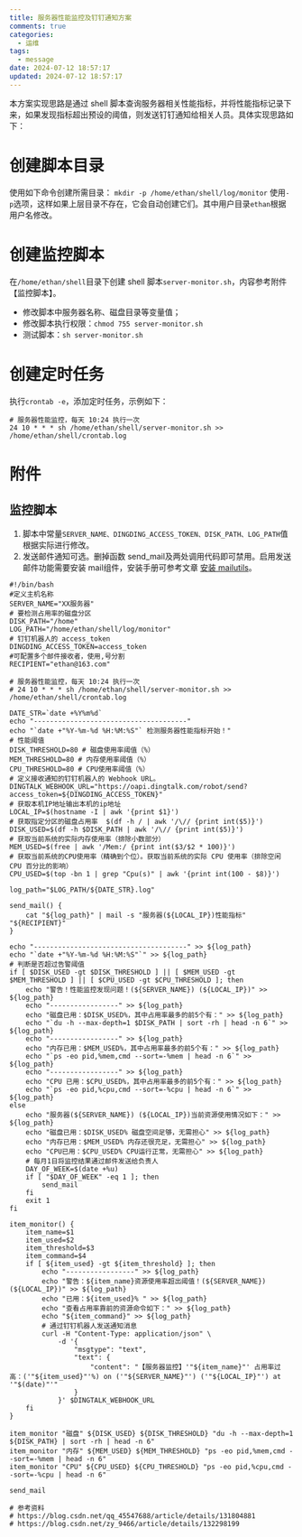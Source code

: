 ```yaml
---
title: 服务器性能监控及钉钉通知方案
comments: true
categories:
  - 运维
tags: 
  - message
date: 2024-07-12 18:57:17
updated: 2024-07-12 18:57:17
---
```


本方案实现思路是通过 shell 脚本查询服务器相关性能指标，并将性能指标记录下来，如果发现指标超出预设的阈值，则发送钉钉通知给相关人员。具体实现思路如下：

# 创建脚本目录
使用如下命令创建所需目录：
`mkdir -p /home/ethan/shell/log/monitor`
使用`-p`选项，这样如果上层目录不存在，它会自动创建它们。其中用户目录`ethan`根据用户名修改。

# 创建监控脚本
在`/home/ethan/shell`目录下创建 shell 脚本`server-monitor.sh`，内容参考附件【监控脚本】。
- 修改脚本中服务器名称、磁盘目录等变量值；
- 修改脚本执行权限：`chmod 755 server-monitor.sh`
- 测试脚本：`sh server-monitor.sh`

# 创建定时任务
执行`crontab -e`，添加定时任务，示例如下：
```shell
# 服务器性能监控，每天 10:24 执行一次
24 10 * * * sh /home/ethan/shell/server-monitor.sh >> /home/ethan/shell/crontab.log
```

# 附件
## 监控脚本
1. 脚本中常量`SERVER_NAME、DINGDING_ACCESS_TOKEN、DISK_PATH、LOG_PATH`值根据实际进行修改。
2. 发送邮件通知可选。删掉函数 send_mail及两处调用代码即可禁用。启用发送邮件功能需要安装 mail组件，安装手册可参考文章 [安装 mailutils](https://ghlingjun.github.io/xiaoxiao/2023/05/27/send-result-of-crontab-to-mail/)。

```shell
#!/bin/bash
#定义主机名称
SERVER_NAME="XX服务器"
# 要检测占用率的磁盘分区
DISK_PATH="/home"
LOG_PATH="/home/ethan/shell/log/monitor"
# 钉钉机器人的 access_token
DINGDING_ACCESS_TOKEN=access_token
#可配置多个邮件接收者，使用,号分割
RECIPIENT="ethan@163.com"

# 服务器性能监控，每天 10:24 执行一次
# 24 10 * * * sh /home/ethan/shell/server-monitor.sh >> /home/ethan/shell/crontab.log

DATE_STR=`date +%Y%m%d`
echo "--------------------------------------"
echo "`date +"%Y-%m-%d %H:%M:%S"` 检测服务器性能指标开始！"
# 性能阈值
DISK_THRESHOLD=80 # 磁盘使用率阈值（%）
MEM_THRESHOLD=80 # 内存使用率阈值（%）
CPU_THRESHOLD=80 # CPU使用率阈值（%）
# 定义接收通知的钉钉机器人的 Webhook URL。
DINGTALK_WEBHOOK_URL="https://oapi.dingtalk.com/robot/send?access_token=${DINGDING_ACCESS_TOKEN}"
# 获取本机IP地址输出本机的ip地址
LOCAL_IP=$(hostname -I | awk '{print $1}')
# 获取指定分区的磁盘占用率  $(df -h / | awk '/\// {print int($5)}')
DISK_USED=$(df -h $DISK_PATH | awk '/\// {print int($5)}')
# 获取当前系统的实际内存使用率（排除小数部分）
MEM_USED=$(free | awk '/Mem:/ {print int($3/$2 * 100)}')
# 获取当前系统的CPU使用率（精确到个位）。获取当前系统的实际 CPU 使用率（排除空闲 CPU 百分比的影响）
CPU_USED=$(top -bn 1 | grep "Cpu(s)" | awk '{print int(100 - $8)}')

log_path="$LOG_PATH/${DATE_STR}.log"

send_mail() {
    cat "${log_path}" | mail -s "服务器(${LOCAL_IP})性能指标" "${RECIPIENT}"
}

echo "--------------------------------------" >> ${log_path}
echo "`date +"%Y-%m-%d %H:%M:%S"`" >> ${log_path}
# 判断是否超过告警阈值
if [ $DISK_USED -gt $DISK_THRESHOLD ] || [ $MEM_USED -gt $MEM_THRESHOLD ] || [ $CPU_USED -gt $CPU_THRESHOLD ]; then
    echo "警告！性能监控发现问题！(${SERVER_NAME}) (${LOCAL_IP})" >> ${log_path}
    echo "-----------------" >> ${log_path}
    echo "磁盘已用：$DISK_USED%，其中占用率最多的前5个有：" >> ${log_path}
    echo "`du -h --max-depth=1 $DISK_PATH | sort -rh | head -n 6`" >> ${log_path}
    echo "-----------------" >> ${log_path}
    echo "内存已用：$MEM_USED%，其中占用率最多的前5个有：" >> ${log_path}
    echo "`ps -eo pid,%mem,cmd --sort=-%mem | head -n 6`" >> ${log_path}
    echo "-----------------" >> ${log_path}
    echo "CPU 已用：$CPU_USED%，其中占用率最多的前5个有：" >> ${log_path}
    echo "`ps -eo pid,%cpu,cmd --sort=-%cpu | head -n 6`" >> ${log_path}
else
    echo "服务器(${SERVER_NAME}) (${LOCAL_IP})当前资源使用情况如下：" >> ${log_path}
    echo "磁盘已用：$DISK_USED% 磁盘空间足够，无需担心" >> ${log_path}
    echo "内存已用：$MEM_USED% 内存还很充足，无需担心" >> ${log_path}
    echo "CPU已用：$CPU_USED% CPU运行正常，无需担心" >> ${log_path}
    # 每月1日将监控结果通过邮件发送给负责人
    DAY_OF_WEEK=$(date +%u)
    if [ "$DAY_OF_WEEK" -eq 1 ]; then
        send_mail
    fi
    exit 1
fi

item_monitor() {
    item_name=$1
    item_used=$2
    item_threshold=$3
    item_command=$4
    if [ ${item_used} -gt ${item_threshold} ]; then
        echo "-----------------" >> ${log_path}
        echo "警告：${item_name}资源使用率超出阈值！(${SERVER_NAME}) (${LOCAL_IP})" >> ${log_path}
        echo "已用：${item_used}% " >> ${log_path}
        echo "查看占用率靠前的资源命令如下：" >> ${log_path}
        echo "${item_command}" >> ${log_path}
        # 通过钉钉机器人发送通知消息
        curl -H "Content-Type: application/json" \
            -d '{
                "msgtype": "text",
                "text": {
                    "content": "【服务器监控】'"${item_name}"' 占用率过高：('"${item_used}"'%) on ('"${SERVER_NAME}"') ('"${LOCAL_IP}"') at '"$(date)"'"
                }
            }' $DINGTALK_WEBHOOK_URL
    fi
}

item_monitor "磁盘" ${DISK_USED} ${DISK_THRESHOLD} "du -h --max-depth=1 ${DISK_PATH} | sort -rh | head -n 6"
item_monitor "内存" ${MEM_USED} ${MEM_THRESHOLD} "ps -eo pid,%mem,cmd --sort=-%mem | head -n 6"
item_monitor "CPU" ${CPU_USED} ${CPU_THRESHOLD} "ps -eo pid,%cpu,cmd --sort=-%cpu | head -n 6"

send_mail

# 参考资料
# https://blog.csdn.net/qq_45547688/article/details/131804881
# https://blog.csdn.net/zy_9466/article/details/132298199

```
